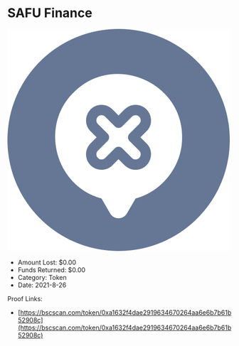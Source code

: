 # SAFU Finance
![SAFU Finance](/rektimages/SAFU-Finance.png)
- Amount Lost: $0.00
- Funds Returned: $0.00
- Category: Token
- Date: 2021-8-26



Proof Links:
- [https://bscscan.com/token/0xa1632f4dae2919634670264aa6e6b7b61b52908c](https://bscscan.com/token/0xa1632f4dae2919634670264aa6e6b7b61b52908c)


